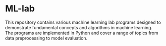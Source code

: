 # ML-lab
This repository contains various machine learning lab programs designed to demonstrate fundamental concepts and algorithms in machine learning. The programs are implemented in Python and cover a range of topics from data preprocessing to model evaluation.
